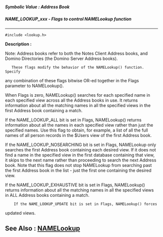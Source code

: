 ##### Symbolic Value : Address Book
##### NAME_LOOKUP_xxx - Flags to control NAMELookup function
---
```
#include <lookup.h>
```
**Description :**

Note:  Address books refer to both the Notes Client Address books, and Domino 
Directories (the Domino Server Address books).

       These flags modify the behavior of the NAMELookup() function. Specify 
any combination of these flags bitwise OR-ed together in the Flags parameter to 
NAMELookup().

When Flags is zero, NAMELookup() searches for each specified name in each 
specified view across all the  Address books in use. It returns information 
about all the matching names in all the specified views in the first Address 
book containing a match.

If the NAME_LOOKUP_ALL bit is set in Flags, NAMELookup() returns information 
about all the names in each specified view rather than just the specified 
names. Use this flag to obtain, for example, a list of all the full names of 
all person records in the $Users view of the first Address book.

If the NAME_LOOKUP_NOSEARCHING bit is set in Flags, NAMELookup only searches 
the first Address book containing each desired view. If it does not find a name 
in the specified view in the first database containing that view, it skips to 
the next name rather than proceeding to search the next  Address book. Note 
that this flag does not stop NAMELookup from searching past the first Address 
book in the list - just the first one containing the desired view.

If the NAME_LOOKUP_EXHAUSTIVE bit is set in Flags, NAMELookup() returns 
information about all the matching names in all the specified views in ALL 
Address books containing a match.

        If the NAME_LOOKUP_UPDATE bit is set in Flags, NAMELookup() forces 
updated views.

**See Also :**
[NAMELookup](/reference/Func/NAMELookup)
---
